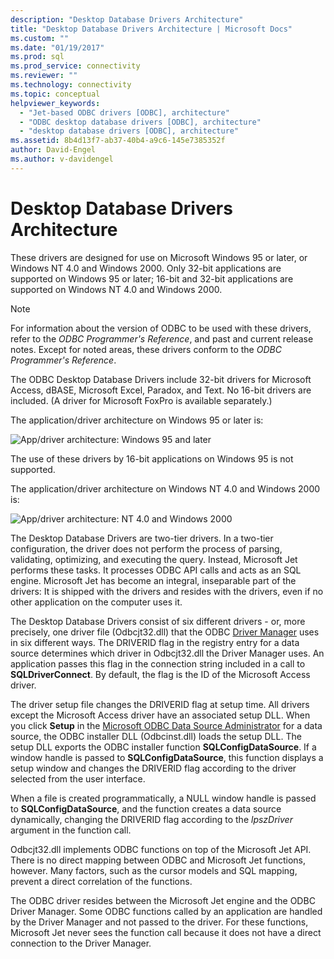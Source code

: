 ```yaml
---
description: "Desktop Database Drivers Architecture"
title: "Desktop Database Drivers Architecture | Microsoft Docs"
ms.custom: ""
ms.date: "01/19/2017"
ms.prod: sql
ms.prod_service: connectivity
ms.reviewer: ""
ms.technology: connectivity
ms.topic: conceptual
helpviewer_keywords: 
  - "Jet-based ODBC drivers [ODBC], architecture"
  - "ODBC desktop database drivers [ODBC], architecture"
  - "desktop database drivers [ODBC], architecture"
ms.assetid: 8b4d13f7-ab37-40b4-a9c6-145e7385352f
author: David-Engel
ms.author: v-davidengel
---
```

# Desktop Database Drivers Architecture
These drivers are designed for use on Microsoft Windows 95 or later, or Windows NT 4.0 and Windows 2000. Only 32-bit applications are supported on Windows 95 or later; 16-bit and 32-bit applications are supported on Windows NT 4.0 and Windows 2000.  
  
> [!NOTE]  
>  For information about the version of ODBC to be used with these drivers, refer to the *ODBC Programmer's Reference*, and past and current release notes. Except for noted areas, these drivers conform to the *ODBC Programmer's Reference*.  
  
 The ODBC Desktop Database Drivers include 32-bit drivers for Microsoft Access, dBASE, Microsoft Excel, Paradox, and Text. No 16-bit drivers are included. (A driver for Microsoft FoxPro is available separately.)  
  
 The application/driver architecture on Windows 95 or later is:  
  
 ![App&#47;driver architecture: Windows 95 and later](../../odbc/microsoft/media/odbcjetarch1.gif "ODBCJetArch1")  
  
 The use of these drivers by 16-bit applications on Windows 95 is not supported.  
  
 The application/driver architecture on Windows NT 4.0 and Windows 2000 is:  
  
 ![App&#47;driver architecture: NT 4.0 and Windows 2000](../../odbc/microsoft/media/odbcjetarch2.gif "ODBCJetArch2")  
  
 The Desktop Database Drivers are two-tier drivers. In a two-tier configuration, the driver does not perform the process of parsing, validating, optimizing, and executing the query. Instead, Microsoft Jet performs these tasks. It processes ODBC API calls and acts as an SQL engine. Microsoft Jet has become an integral, inseparable part of the drivers: It is shipped with the drivers and resides with the drivers, even if no other application on the computer uses it.  
  
 The Desktop Database Drivers consist of six different drivers - or, more precisely, one driver file (Odbcjt32.dll) that the ODBC [Driver Manager](../../odbc/reference/the-driver-manager.md) uses in six different ways. The DRIVERID flag in the registry entry for a data source determines which driver in Odbcjt32.dll the Driver Manager uses. An application passes this flag in the connection string included in a call to **SQLDriverConnect**. By default, the flag is the ID of the Microsoft Access driver.  
  
 The driver setup file changes the DRIVERID flag at setup time. All drivers except the Microsoft Access driver have an associated setup DLL. When you click **Setup** in the [Microsoft ODBC Data Source Administrator](../../odbc/admin/odbc-data-source-administrator.md) for a data source, the ODBC installer DLL (Odbcinst.dll) loads the setup DLL. The setup DLL exports the ODBC installer function **SQLConfigDataSource**. If a window handle is passed to **SQLConfigDataSource**, this function displays a setup window and changes the DRIVERID flag according to the driver selected from the user interface.  
  
 When a file is created programmatically, a NULL window handle is passed to **SQLConfigDataSource**, and the function creates a data source dynamically, changing the DRIVERID flag according to the *lpszDriver* argument in the function call.  
  
 Odbcjt32.dll implements ODBC functions on top of the Microsoft Jet API. There is no direct mapping between ODBC and Microsoft Jet functions, however. Many factors, such as the cursor models and SQL mapping, prevent a direct correlation of the functions.  
  
 The ODBC driver resides between the Microsoft Jet engine and the ODBC Driver Manager. Some ODBC functions called by an application are handled by the Driver Manager and not passed to the driver. For these functions, Microsoft Jet never sees the function call because it does not have a direct connection to the Driver Manager.
